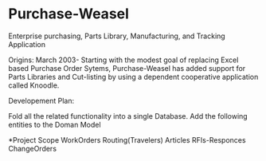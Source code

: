 # Purchase-Weasel
Enterprise purchasing, Parts Library, Manufacturing, and Tracking Application

Origins: March 2003-
Starting with the modest goal of replacing Excel based Purchase Order Sytems, Purchase-Weasel has added support for Parts Libraries and Cut-listing by using a dependent cooperative application called Knoodle.

Developement Plan:

Fold all the related functionality into a single Database. Add the following entities to the Doman Model

*Project Scope
WorkOrders
Routing(Travelers)
Articles
RFIs-Responces
ChangeOrders
  
  

